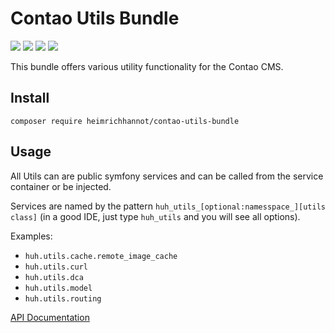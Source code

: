 # Contao Utils Bundle

[![](https://img.shields.io/packagist/v/heimrichhannot/contao-utils-bundle.svg)](https://packagist.org/packages/heimrichhannot/contao-utils-bundle)
[![](https://img.shields.io/packagist/dt/heimrichhannot/contao-utils-bundle.svg)](https://packagist.org/packages/heimrichhannot/contao-utils-bundle)
[![](https://img.shields.io/travis/heimrichhannot/contao-utils-bundle/master.svg)](https://travis-ci.org/heimrichhannot/contao-utils-bundle/)
[![](https://img.shields.io/coveralls/heimrichhannot/contao-utils-bundle/master.svg)](https://coveralls.io/github/heimrichhannot/contao-utils-bundle)

This bundle offers various utility functionality for the Contao CMS.


## Install 

```
composer require heimrichhannot/contao-utils-bundle
```

## Usage

All Utils can are public symfony services and can be called from the service container or be injected.

Services are named by the pattern `huh_utils_[optional:namesspace_][utils class]` (in a good IDE, just type `huh_utils` and you will see all options).

Examples:
* `huh.utils.cache.remote_image_cache`
* `huh.utils.curl`
* `huh.utils.dca`
* `huh.utils.model`
* `huh.utils.routing`

[API Documentation](https://heimrichhannot.github.io/contao-utils-bundle/)